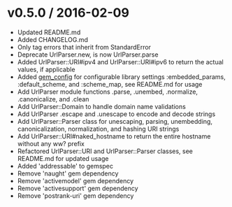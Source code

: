 v0.5.0 / 2016-02-09
======================

  * Updated README.md
  * Added CHANGELOG.md
  * Only tag errors that inherit from StandardError 
  * Deprecate UrlParser.new, is now UrlParser.parse 
  * Added UrlParser::URI#ipv4 and UrlParser::URI#ipv6 to return the actual values, if applicable 
  * Added [gem_config](https://github.com/krautcomputing/gem_config) for configurable library settings :embedded_params, :default_scheme, and :scheme_map, see README.md for usage 
  * Add UrlParser module functions .parse, .unembed, .normalize, .canonicalize, and .clean 
  * Add UrlParser::Domain to handle domain name validations
  * Add UrlParser .escape and .unescape to encode and decode strings
  * Add UrlParser::Parser class for unescaping, parsing, unembedding, canonicalization, normalization, and hashing URI strings
  * Add UrlParser::URI#naked_hostname to return the entire hostname without any ww? prefix
  * Refactored UrlParser::URI and UrlParser::Parser classes, see README.md for updated usage 
  * Added 'addressable' to gemspec
  * Remove 'naught' gem dependency 
  * Remove 'activemodel' gem dependency
  * Remove 'activesupport' gem dependency
  * Remove 'postrank-uri' gem dependency
